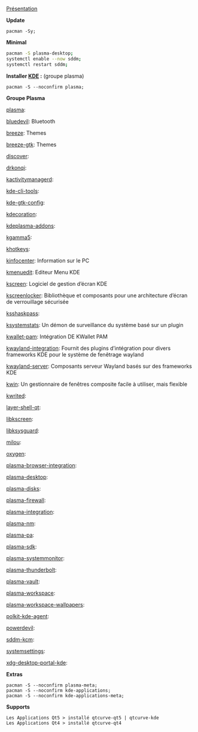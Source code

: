 [Présentation](https://kde.org/plasma-desktop/)

**Update**
```
pacman -Sy;
```


**Minimal**
```bash
pacman -S plasma-desktop;
systemctl enable --now sddm;
systemctl restart sddm;
```



**Installer [KDE](https://wiki.archlinux.fr/KDE) :** (groupe plasma)
```
pacman -S --noconfirm plasma;
```

**Groupe Plasma**

[plasma](): 

[bluedevil](https://archlinux.org/packages/extra/x86_64/bluedevil): Bluetooth


[breeze](https://archlinux.org/packages/kde-unstable/x86_64/breeze/): Themes

[breeze-gtk](https://archlinux.org/packages/extra/any/breeze-gtk/): Themes

[discover](https://archlinux.org/packages/extra/x86_64/discover/): 

[drkonqi](https://archlinux.org/packages/extra/x86_64/drkonqi/): 

[kactivitymanagerd](https://archlinux.org/packages/extra/x86_64/kactivitymanagerd/): 

[kde-cli-tools](https://archlinux.org/packages/extra/x86_64/kde-cli-tools/): 

[kde-gtk-config](https://archlinux.org/packages/extra/x86_64/kde-gtk-config/): 

[kdecoration](https://archlinux.org/packages/extra/x86_64/kdecoration/): 

[kdeplasma-addons](https://archlinux.org/packages/extra/x86_64/kdeplasma-addons/): 

[kgamma5](https://archlinux.org/packages/extra/x86_64/kgamma5/): 

[khotkeys](https://archlinux.org/packages/extra/x86_64/khotkeys/): 

[kinfocenter](https://archlinux.org/packages/extra/x86_64/kinfocenter/): Information sur le PC

[kmenuedit](https://archlinux.org/packages/extra/x86_64/kmenuedit/): Editeur Menu KDE

[kscreen](https://archlinux.org/packages/extra/x86_64/kscreen/): Logiciel de gestion d’écran KDE

[kscreenlocker](https://archlinux.org/packages/extra/x86_64/kscreenlocker/): Bibliothèque et composants pour une architecture d’écran de verrouillage sécurisée

[ksshaskpass](https://archlinux.org/packages/extra/x86_64/ksshaskpass/): 

[ksystemstats](https://archlinux.org/packages/extra/x86_64/ksystemstats/): Un démon de surveillance du système basé sur un plugin

[kwallet-pam](https://archlinux.org/packages/extra/x86_64/kwallet-pam/): Intégration DE KWallet PAM

[kwayland-integration](https://archlinux.org/packages/extra/x86_64/kwayland-integration/): Fournit des plugins d’intégration pour divers frameworks KDE pour le système de fenêtrage wayland

[kwayland-server](https://archlinux.org/packages/extra/x86_64/kwayland-server/): Composants serveur Wayland basés sur des frameworks KDE

[kwin](https://archlinux.org/packages/extra/x86_64/kwin/): Un gestionnaire de fenêtres composite facile à utiliser, mais flexible


[kwrited](): 

[layer-shell-qt](): 

[libkscreen](): 

[libksysguard](): 

[milou](): 

[oxygen](): 

[plasma-browser-integration](): 

[plasma-desktop](): 

[plasma-disks](): 

[plasma-firewall](): 

[plasma-integration](): 

[plasma-nm](): 

[plasma-pa](): 

[plasma-sdk](): 

[plasma-systemmonitor](): 

[plasma-thunderbolt](): 

[plasma-vault](): 

[plasma-workspace](): 

[plasma-workspace-wallpapers](): 

[polkit-kde-agent](): 

[powerdevil](): 

[sddm-kcm](): 

[systemsettings](): 

[xdg-desktop-portal-kde](): 



**Extras**
```
pacman -S --noconfirm plasma-meta;
pacman -S --noconfirm kde-applications;
pacman -S --noconfirm kde-applications-meta;
```

**Supports**
```
Les Applications Qt5 > installé qtcurve-qt5 | qtcurve-kde 
Les Applications Qt4 > installé qtcurve-qt4
```

